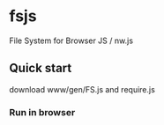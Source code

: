 # fsjs
File System for Browser JS / nw.js

## Quick start

download www/gen/FS.js and require.js

### Run in browser

  <script src="path/to/require.js"></script>
  <script src="path/to/FS.js"></script>
  <script>
  var myfile=FS.get("/mydir/myfile.txt");  // File in localStorage
  myfile.text("my content"); // write file
  alert(myfile.text()); // read file
  </script>
